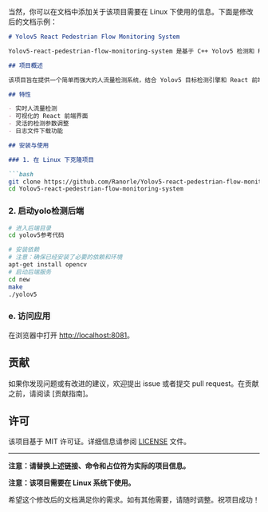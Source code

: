当然，你可以在文档中添加关于该项目需要在 Linux 下使用的信息。下面是修改后的文档示例：

```markdown
# Yolov5 React Pedestrian Flow Monitoring System

Yolov5-react-pedestrian-flow-monitoring-system 是基于 C++ Yolov5 检测和 React 前端开发的人流量检测系统。该系统使用了 MIT 开源许可证。

## 项目概述

该项目旨在提供一个简单而强大的人流量检测系统，结合 Yolov5 目标检测引擎和 React 前端界面。通过这个系统，用户可以实时监测人流量、调整检测参数，并可以下载日志文件以获取详细的检测记录。

## 特性

- 实时人流量检测
- 可视化的 React 前端界面
- 灵活的检测参数调整
- 日志文件下载功能

## 安装与使用

### 1. 在 Linux 下克隆项目

```bash
git clone https://github.com/Ranorle/Yolov5-react-pedestrian-flow-monitoring-system.git
cd Yolov5-react-pedestrian-flow-monitoring-system
```

### 2. 启动yolo检测后端

```bash
# 进入后端目录
cd yolov5参考代码

# 安装依赖
# 注意：确保已经安装了必要的依赖和环境
apt-get install opencv
# 启动后端服务
cd new
make
./yolov5
```


### e. 访问应用

在浏览器中打开 [http://localhost:8081](http://localhost:8081)。

## 贡献

如果你发现问题或有改进的建议，欢迎提出 issue 或者提交 pull request。在贡献之前，请阅读 [贡献指南]。

## 许可

该项目基于 MIT 许可证。详细信息请参阅 [LICENSE](LICENSE) 文件。

---

**注意：请替换上述链接、命令和占位符为实际的项目信息。**

**注意：该项目需要在 Linux 系统下使用。**

希望这个修改后的文档满足你的需求。如有其他需要，请随时调整。祝项目成功！